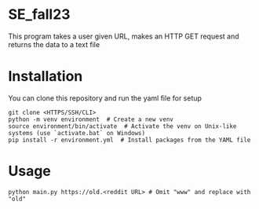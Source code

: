 # SE_fall23

This program takes a user given URL, makes an HTTP GET request and returns the data to a text file

# Installation

You can clone this repository and run the yaml file for setup 

```
git clone <HTTPS/SSH/CLI>
python -m venv environment  # Create a new venv
source environment/bin/activate  # Activate the venv on Unix-like systems (use `activate.bat` on Windows)
pip install -r environment.yml  # Install packages from the YAML file
```

# Usage

```
python main.py https://old.<reddit URL>	# Omit "www" and replace with "old"
```

